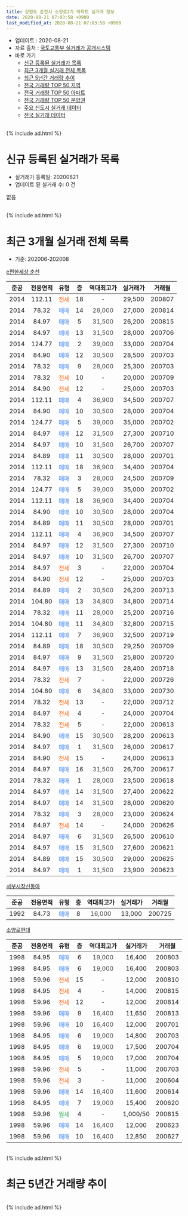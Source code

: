 ```yaml
---
title: 강원도 춘천시 소양로2가 아파트 실거래 정보
date: 2020-08-21 07:03:58 +0900
last_modified_at: 2020-08-21 07:03:58 +0900
---
```


* 업데이트 : 2020-08-21
* 자료 출처 : [국토교통부 실거래가 공개시스템](http://rt.molit.go.kr)
* 바로 가기
    * [신규 등록된 실거래가 목록](#신규-등록된-실거래가-목록)
    * [최근 3개월 실거래 전체 목록](#최근-3개월-실거래-전체-목록)
    * [최근 5년간 거래량 추이](#최근-5년간-거래량-추이)
    * [전국 거래량 TOP 50 지역](https://inasie.github.io/apt-trade-info/최근-3개월-전국에서-가장-거래가-많이-발생한-지역)
    * [전국 거래량 TOP 50 아파트](https://inasie.github.io/apt-trade-info/최근-3개월-전국에서-가장-거래가-많이-발생한-아파트)
    * [전국 거래량 TOP 50 분양권](https://inasie.github.io/apt-trade-info/최근-3개월-전국에서-가장-거래가-많이-발생한-분양권)
    * [주요 신도시 실거래 데이터](https://inasie.github.io/apt-trade-info/주요-신도시)
    * [전국 실거래 데이터](https://inasie.github.io/apt-trade-info/전국)
<br>
{% include ad.html %}
<br>

# 신규 등록된 실거래가 목록
* 실거래가 등록일: 20200821
* 업데이트 된 실거래 수: 0 건

없음

<br>
{% include ad.html %}
<br>

# 최근 3개월 실거래 전체 목록
* 기준: 202006-202008


[e편한세상 춘천](https://search.naver.com/search.naver?query=%EA%B0%95%EC%9B%90%EB%8F%84+%EC%B6%98%EC%B2%9C%EC%8B%9C+%EC%86%8C%EC%96%91%EB%A1%9C2%EA%B0%80+e%ED%8E%B8%ED%95%9C%EC%84%B8%EC%83%81+%EC%B6%98%EC%B2%9C)

|준공|전용면적|유형|층|역대최고가|실거래가|거래월|
|:---:|:---:|:---:|:---:|:---:|:---:|:---:|
|2014|112.11|<span style="color:#ff5a00">전세</span>|18|<span style="color:#444444">-</span>|29,500|200807|
|2014|78.32|<span style="color:#4285f3">매매</span>|14|<span style="color:#444444">28,000</span>|27,000|200814|
|2014|84.97|<span style="color:#4285f3">매매</span>|5|<span style="color:#444444">31,500</span>|26,200|200815|
|2014|84.97|<span style="color:#4285f3">매매</span>|13|<span style="color:#444444">31,500</span>|28,000|200706|
|2014|124.77|<span style="color:#4285f3">매매</span>|2|<span style="color:#444444">39,000</span>|33,000|200704|
|2014|84.90|<span style="color:#4285f3">매매</span>|12|<span style="color:#444444">30,500</span>|28,500|200703|
|2014|78.32|<span style="color:#4285f3">매매</span>|9|<span style="color:#444444">28,000</span>|25,300|200703|
|2014|78.32|<span style="color:#ff5a00">전세</span>|10|<span style="color:#444444">-</span>|20,000|200709|
|2014|84.90|<span style="color:#ff5a00">전세</span>|12|<span style="color:#444444">-</span>|25,000|200703|
|2014|112.11|<span style="color:#4285f3">매매</span>|4|<span style="color:#444444">36,900</span>|34,500|200707|
|2014|84.90|<span style="color:#4285f3">매매</span>|10|<span style="color:#444444">30,500</span>|28,000|200704|
|2014|124.77|<span style="color:#4285f3">매매</span>|5|<span style="color:#444444">39,000</span>|35,000|200702|
|2014|84.97|<span style="color:#4285f3">매매</span>|12|<span style="color:#444444">31,500</span>|27,300|200710|
|2014|84.97|<span style="color:#4285f3">매매</span>|10|<span style="color:#444444">31,500</span>|26,700|200707|
|2014|84.89|<span style="color:#4285f3">매매</span>|11|<span style="color:#444444">30,500</span>|28,000|200701|
|2014|112.11|<span style="color:#4285f3">매매</span>|18|<span style="color:#444444">36,900</span>|34,400|200704|
|2014|78.32|<span style="color:#4285f3">매매</span>|3|<span style="color:#444444">28,000</span>|24,500|200709|
|2014|124.77|<span style="color:#4285f3">매매</span>|5|<span style="color:#444444">39,000</span>|35,000|200702|
|2014|112.11|<span style="color:#4285f3">매매</span>|18|<span style="color:#444444">36,900</span>|34,400|200704|
|2014|84.90|<span style="color:#4285f3">매매</span>|10|<span style="color:#444444">30,500</span>|28,000|200704|
|2014|84.89|<span style="color:#4285f3">매매</span>|11|<span style="color:#444444">30,500</span>|28,000|200701|
|2014|112.11|<span style="color:#4285f3">매매</span>|4|<span style="color:#444444">36,900</span>|34,500|200707|
|2014|84.97|<span style="color:#4285f3">매매</span>|12|<span style="color:#444444">31,500</span>|27,300|200710|
|2014|84.97|<span style="color:#4285f3">매매</span>|10|<span style="color:#444444">31,500</span>|26,700|200707|
|2014|84.97|<span style="color:#ff5a00">전세</span>|3|<span style="color:#444444">-</span>|22,000|200704|
|2014|84.90|<span style="color:#ff5a00">전세</span>|12|<span style="color:#444444">-</span>|25,000|200703|
|2014|84.89|<span style="color:#4285f3">매매</span>|2|<span style="color:#444444">30,500</span>|26,200|200713|
|2014|104.80|<span style="color:#4285f3">매매</span>|13|<span style="color:#444444">34,800</span>|34,800|200714|
|2014|78.32|<span style="color:#4285f3">매매</span>|11|<span style="color:#444444">28,000</span>|25,200|200716|
|2014|104.80|<span style="color:#4285f3">매매</span>|11|<span style="color:#444444">34,800</span>|32,800|200715|
|2014|112.11|<span style="color:#4285f3">매매</span>|7|<span style="color:#444444">36,900</span>|32,500|200719|
|2014|84.89|<span style="color:#4285f3">매매</span>|18|<span style="color:#444444">30,500</span>|29,250|200709|
|2014|84.97|<span style="color:#4285f3">매매</span>|9|<span style="color:#444444">31,500</span>|25,800|200720|
|2014|84.97|<span style="color:#4285f3">매매</span>|13|<span style="color:#444444">31,500</span>|28,400|200718|
|2014|78.32|<span style="color:#ff5a00">전세</span>|7|<span style="color:#444444">-</span>|22,000|200726|
|2014|104.80|<span style="color:#4285f3">매매</span>|6|<span style="color:#444444">34,800</span>|33,000|200730|
|2014|78.32|<span style="color:#ff5a00">전세</span>|13|<span style="color:#444444">-</span>|22,000|200712|
|2014|84.97|<span style="color:#ff5a00">전세</span>|4|<span style="color:#444444">-</span>|24,000|200704|
|2014|78.32|<span style="color:#ff5a00">전세</span>|5|<span style="color:#444444">-</span>|22,000|200613|
|2014|84.90|<span style="color:#4285f3">매매</span>|15|<span style="color:#444444">30,500</span>|28,200|200613|
|2014|84.97|<span style="color:#4285f3">매매</span>|1|<span style="color:#444444">31,500</span>|26,000|200617|
|2014|84.90|<span style="color:#ff5a00">전세</span>|15|<span style="color:#444444">-</span>|24,000|200613|
|2014|84.97|<span style="color:#4285f3">매매</span>|16|<span style="color:#444444">31,500</span>|26,700|200617|
|2014|78.32|<span style="color:#4285f3">매매</span>|1|<span style="color:#444444">28,000</span>|23,500|200618|
|2014|84.97|<span style="color:#4285f3">매매</span>|14|<span style="color:#444444">31,500</span>|27,400|200622|
|2014|84.97|<span style="color:#4285f3">매매</span>|14|<span style="color:#444444">31,500</span>|28,000|200620|
|2014|78.32|<span style="color:#4285f3">매매</span>|3|<span style="color:#444444">28,000</span>|23,000|200624|
|2014|84.97|<span style="color:#ff5a00">전세</span>|14|<span style="color:#444444">-</span>|24,000|200626|
|2014|84.97|<span style="color:#4285f3">매매</span>|6|<span style="color:#444444">31,500</span>|26,500|200610|
|2014|84.97|<span style="color:#4285f3">매매</span>|15|<span style="color:#444444">31,500</span>|27,600|200621|
|2014|84.89|<span style="color:#4285f3">매매</span>|15|<span style="color:#444444">30,500</span>|29,000|200625|
|2014|84.97|<span style="color:#4285f3">매매</span>|1|<span style="color:#444444">31,500</span>|23,900|200623|


<script async src="//pagead2.googlesyndication.com/pagead/js/adsbygoogle.js"></script>
<!-- 기본 -->
<ins class="adsbygoogle"
     style="display:block"
     data-ad-client="ca-pub-2446590836940007"
     data-ad-slot="1659523306"
     data-ad-format="auto"
     data-full-width-responsive="true"></ins>
<script>
(adsbygoogle = window.adsbygoogle || []).push({});
</script>


[서부시장신동아](https://search.naver.com/search.naver?query=%EA%B0%95%EC%9B%90%EB%8F%84+%EC%B6%98%EC%B2%9C%EC%8B%9C+%EC%86%8C%EC%96%91%EB%A1%9C2%EA%B0%80+%EC%84%9C%EB%B6%80%EC%8B%9C%EC%9E%A5%EC%8B%A0%EB%8F%99%EC%95%84)

|준공|전용면적|유형|층|역대최고가|실거래가|거래월|
|:---:|:---:|:---:|:---:|:---:|:---:|:---:|
|1992|84.73|<span style="color:#4285f3">매매</span>|8|<span style="color:#444444">16,000</span>|13,000|200725|

[소양로현대](https://search.naver.com/search.naver?query=%EA%B0%95%EC%9B%90%EB%8F%84+%EC%B6%98%EC%B2%9C%EC%8B%9C+%EC%86%8C%EC%96%91%EB%A1%9C2%EA%B0%80+%EC%86%8C%EC%96%91%EB%A1%9C%ED%98%84%EB%8C%80)

|준공|전용면적|유형|층|역대최고가|실거래가|거래월|
|:---:|:---:|:---:|:---:|:---:|:---:|:---:|
|1998|84.95|<span style="color:#4285f3">매매</span>|6|<span style="color:#444444">19,000</span>|16,400|200803|
|1998|84.95|<span style="color:#4285f3">매매</span>|6|<span style="color:#444444">19,000</span>|16,400|200803|
|1998|59.96|<span style="color:#ff5a00">전세</span>|15|<span style="color:#444444">-</span>|12,000|200810|
|1998|84.95|<span style="color:#ff5a00">전세</span>|4|<span style="color:#444444">-</span>|14,000|200815|
|1998|59.96|<span style="color:#ff5a00">전세</span>|12|<span style="color:#444444">-</span>|12,000|200814|
|1998|59.96|<span style="color:#4285f3">매매</span>|9|<span style="color:#444444">16,400</span>|11,650|200813|
|1998|59.96|<span style="color:#4285f3">매매</span>|10|<span style="color:#444444">16,400</span>|12,000|200701|
|1998|84.95|<span style="color:#4285f3">매매</span>|6|<span style="color:#444444">19,000</span>|14,800|200703|
|1998|84.95|<span style="color:#4285f3">매매</span>|6|<span style="color:#444444">19,000</span>|17,500|200704|
|1998|84.95|<span style="color:#4285f3">매매</span>|5|<span style="color:#444444">19,000</span>|17,000|200704|
|1998|59.96|<span style="color:#ff5a00">전세</span>|5|<span style="color:#444444">-</span>|11,000|200703|
|1998|59.96|<span style="color:#ff5a00">전세</span>|3|<span style="color:#444444">-</span>|11,000|200604|
|1998|59.96|<span style="color:#4285f3">매매</span>|14|<span style="color:#444444">16,400</span>|11,600|200614|
|1998|84.95|<span style="color:#4285f3">매매</span>|7|<span style="color:#444444">19,000</span>|15,400|200620|
|1998|59.96|<span style="color:#34a853">월세</span>|4|<span style="color:#444444">-</span>|1,000/50|200615|
|1998|59.96|<span style="color:#4285f3">매매</span>|14|<span style="color:#444444">16,400</span>|12,000|200623|
|1998|59.96|<span style="color:#4285f3">매매</span>|10|<span style="color:#444444">16,400</span>|12,850|200627|


<br>
{% include ad.html %}
<br>

# 최근 5년간 거래량 추이


<div style="width:100%;">
    <canvas id="deal_progress" height="200"></canvas>
</div>

<script>
new Chart(document.getElementById("deal_progress"), {
    type: 'line',
    data: {
        labels: ['201508','201509','201510','201511','201512','201601','201602','201603','201604','201605','201606','201607','201608','201609','201610','201611','201612','201701','201702','201703','201704','201705','201706','201707','201708','201709','201710','201711','201712','201801','201802','201803','201804','201805','201806','201807','201808','201809','201810','201811','201812','201901','201902','201903','201904','201905','201906','201907','201908','201909','201910','201911','201912','202001','202002','202003','202004','202005','202006','202007','202008'],
        datasets: [{
            label: '매매',
            pointRadius: 1,
            data: [18, 12, 13, 10, 7, 15, 11, 19, 26, 29, 17, 27, 27, 19, 21, 11, 8, 6, 10, 12, 8, 9, 10, 21, 16, 23, 12, 5, 7, 9, 7, 17, 11, 10, 3, 5, 12, 7, 4, 9, 4, 5, 10, 8, 13, 6, 2, 7, 4, 3, 7, 21, 12, 11, 27, 15, 16, 16, 15, 33, 5],
            borderColor: "rgba(255, 201, 14, 1)",
            backgroundColor: "rgba(255, 201, 14, 0.5)",
            fill: false,
            lineTension: 0
        },{
            label: '전월세',
            pointRadius: 1,
            data: [10, 4, 17, 10, 6, 14, 9, 22, 21, 14, 11, 19, 14, 7, 5, 8, 9, 7, 9, 9, 9, 8, 4, 5, 11, 5, 5, 13, 12, 13, 8, 13, 9, 13, 12, 9, 12, 9, 13, 6, 7, 11, 17, 7, 14, 10, 11, 3, 7, 7, 9, 19, 11, 13, 20, 10, 11, 11, 5, 8, 4],
            borderColor: "rgba(0, 141, 185, 1)",
            backgroundColor: "rgba(0, 141, 185, 0.5)",
            fill: false,
            lineTension: 0
        }
        ]
    },
    options: {
        responsive: true,
        title: {
            display: false
        },
        tooltips: {
            mode: 'index',
            intersect: false
        },
        hover: {
            mode: 'nearest',
            intersect: true
        },
        scales: {
            xAxes: [{
                display: true,
                scaleLabel: {
                    display: true,
                    labelString: '년/월'
                }
            }],
            yAxes: [{
                display: true,
                ticks: {
                    suggestedMin: 0,
                },
                scaleLabel: {
                    display: true,
                    labelString: '실거래 수'
                }
            }]
        }
    }
});

</script>


<br>
{% include ad.html %}
<br>

